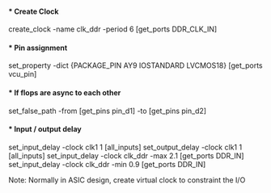 #### * Create Clock 
create_clock -name clk_ddr -period 6 [get_ports DDR_CLK_IN]


#### * Pin assignment
set_property -dict {PACKAGE_PIN AY9 IOSTANDARD LVCMOS18} [get_ports vcu_pin]

#### * If flops are async to each other 
set_false_path -from [get_pins pin_d1] -to [get_pins pin_d2]

#### * Input / output delay 
set_input_delay -clock clk1 1 [all_inputs]
set_output_delay -clock clk1 1 [all_inputs]
set_input_delay -clock clk_ddr -max 2.1 [get_ports DDR_IN]
set_input_delay -clock clk_ddr -min 0.9 [get_ports DDR_IN]

Note: Normally in ASIC design, create virtual clock to constraint the I/O
